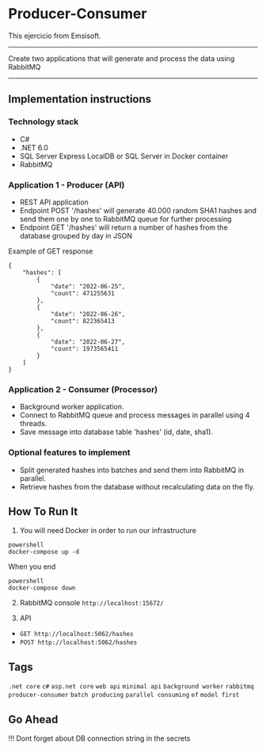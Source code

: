 # Producer-Consumer
This ejercicio from Emsisoft.

---

Create two applications that will generate and process the data using RabbitMQ

---

## Implementation instructions

### Technology stack

- C#
- .NET 6.0
- SQL Server Express LocalDB or SQL Server in Docker container
- RabbitMQ

### Application 1 - Producer (API)

- REST API application
- Endpoint POST '/hashes' will generate 40.000 random SHA1 hashes and send them one by one to RabbitMQ queue for further processing
- Endpoint GET '/hashes' will return a number of hashes from the database grouped by day in JSON

Example of GET response
```
{
	"hashes": [
		{
			"date": "2022-06-25",
			"count": 471255631
		},
		{
			"date": "2022-06-26",
			"count": 822365413
		},
		{
			"date": "2022-06-27",
			"count": 1973565411
		}
	]
}
```

### Application 2 - Consumer (Processor) 

- Background worker application.
- Connect to RabbitMQ queue and process messages in parallel using 4 threads.
- Save message into database table 'hashes' (id, date, sha1).

    
### Optional features to implement 

- Split generated hashes into batches and send them into RabbitMQ in parallel.
- Retrieve hashes from the database without recalculating data on the fly.

## How To Run It

1. You will need Docker in order to run our infrastructure
```
powershell
docker-compose up -d
```

When you end

```
powershell
docker-compose down
```

2. RabbitMQ console
`http://localhost:15672/`

3. API 
 - `GET http://localhost:5062/hashes`
 - `POST http://localhost:5062/hashes`


## Tags
`.net core` `c#` `asp.net core` `web api` `minimal api` `background worker` `rabbitmq` `producer-consumer` `batch producing` `parallel consuming` `ef` `model first`

## Go Ahead
!!!
Dont forget about DB connection string in the secrets

